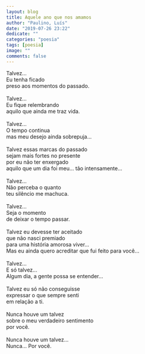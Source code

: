 ```yaml
---
layout: blog
title: Aquele ano que nos amamos
author: "Paulino, Luís"
date: "2019-07-26 23:22"
dedicate: ""
categories: "poesia"
tags: [poesia]
image: ""
comments: false
---
```


Talvez...\
Eu tenha ficado\
preso aos momentos do passado.\
\
Talvez...\
Eu fique relembrando\
aquilo que ainda me traz vida.\
\
Talvez...\
O tempo continua\
mas meu desejo ainda sobrepuja...\
\
Talvez essas marcas do passado\
sejam mais fortes no presente\
por eu não ter enxergado\
aquilo que um dia foi meu... tão intensamente...\
\
Talvez...\
Não perceba o quanto\
teu silêncio me machuca.\
\
Talvez...\
Seja o momento\
de deixar o tempo passar.\
\
Talvez eu devesse ter aceitado\
que não nasci premiado\
para uma história amorosa viver...\
Mas eu ainda quero acreditar que fui feito para você...\
\
Talvez...\
E só talvez...\
Algum dia, a gente possa se entender...\
\
Talvez eu só não conseguisse\
expressar o que sempre senti\
em relação a ti.\
\
Nunca houve um talvez\
sobre o meu verdadeiro sentimento\
por você.\
\
Nunca houve um talvez...\
Nunca... Por você.
